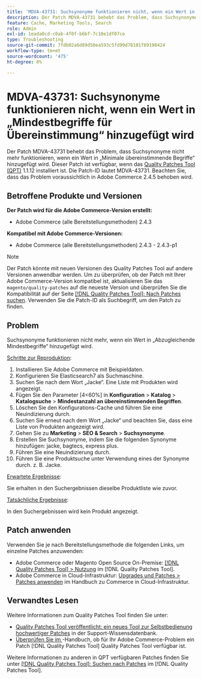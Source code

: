 ```yaml
---
title: 'MDVA-43731: Suchsynonyme funktionieren nicht, wenn ein Wert in „Mindestbegriffe für Übereinstimmung“ hinzugefügt wird'
description: Der Patch MDVA-43731 behebt das Problem, dass Suchsynonyme nicht mehr funktionieren, wenn ein Wert in „Minimale übereinstimmende Begriffe“ hinzugefügt wird. Dieser Patch ist verfügbar, wenn das [Quality Patches Tool (QPT)](https://experienceleague.adobe.com/en/docs/commerce-operations/tools/quality-patches-tool/quality-patches-tool-to-self-serve-quality-patches) 1.1.12 installiert ist. Die Patch-ID lautet MDVA-43731. Beachten Sie, dass das Problem voraussichtlich in Adobe Commerce 2.4.5 behoben wird.
feature: Cache, Marketing Tools, Search
role: Admin
exl-id: 1eada0cd-c0ab-4f0f-b6bf-7c10e1df07ce
type: Troubleshooting
source-git-commit: 7fdb02a6d89d50ea593c5fd99d78101f89198424
workflow-type: tm+mt
source-wordcount: '475'
ht-degree: 0%

---
```


# MDVA-43731: Suchsynonyme funktionieren nicht, wenn ein Wert in „Mindestbegriffe für Übereinstimmung“ hinzugefügt wird

Der Patch MDVA-43731 behebt das Problem, dass Suchsynonyme nicht mehr funktionieren, wenn ein Wert in „Minimale übereinstimmende Begriffe“ hinzugefügt wird. Dieser Patch ist verfügbar, wenn das [Quality Patches Tool (QPT)](https://experienceleague.adobe.com/en/docs/commerce-operations/tools/quality-patches-tool/quality-patches-tool-to-self-serve-quality-patches) 1.1.12 installiert ist. Die Patch-ID lautet MDVA-43731. Beachten Sie, dass das Problem voraussichtlich in Adobe Commerce 2.4.5 behoben wird.

## Betroffene Produkte und Versionen

**Der Patch wird für die Adobe Commerce-Version erstellt:**

* Adobe Commerce (alle Bereitstellungsmethoden) 2.4.3

**Kompatibel mit Adobe Commerce-Versionen:**

* Adobe Commerce (alle Bereitstellungsmethoden) 2.4.3 - 2.4.3-p1

>[!NOTE]
>
>Der Patch könnte mit neuen Versionen des Quality Patches Tool auf andere Versionen anwendbar werden. Um zu überprüfen, ob der Patch mit Ihrer Adobe Commerce-Version kompatibel ist, aktualisieren Sie das `magento/quality-patches` auf die neueste Version und überprüfen Sie die Kompatibilität auf der Seite [[!DNL Quality Patches Tool]: Nach Patches suchen](https://experienceleague.adobe.com/en/docs/commerce-operations/tools/quality-patches-tool/quality-patches-tool-to-self-serve-quality-patches). Verwenden Sie die Patch-ID als Suchbegriff, um den Patch zu finden.

## Problem

Suchsynonyme funktionieren nicht mehr, wenn ein Wert in „Abzugleichende Mindestbegriffe“ hinzugefügt wird.

<u>Schritte zur Reproduktion</u>:

1. Installieren Sie Adobe Commerce mit Beispieldaten.
1. Konfigurieren Sie Elasticsearch7 als Suchmaschine.
1. Suchen Sie nach dem Wort „Jacke“. Eine Liste mit Produkten wird angezeigt.
1. Fügen Sie den Parameter [4&lt;60%] in **Konfiguration** > **Katalog** > **Katalogsuche** > **Mindestanzahl an übereinstimmenden Begriffen**.
1. Löschen Sie den Konfigurations-Cache und führen Sie eine Neuindizierung durch.
1. Suchen Sie erneut nach dem Wort „Jacke“ und beachten Sie, dass eine Liste von Produkten angezeigt wird.
1. Gehen Sie zu **Marketing** > **SEO &amp; Search** > **Suchsynonyme**.
1. Erstellen Sie Suchsynonyme, indem Sie die folgenden Synonyme hinzufügen: jacke, bagtecs, express plus.
1. Führen Sie eine Neuindizierung durch.
1. Führen Sie eine Produktsuche unter Verwendung eines der Synonyme durch. z. B. Jacke.

<u>Erwartete Ergebnisse</u>:

Sie erhalten in den Suchergebnissen dieselbe Produktliste wie zuvor.

<u>Tatsächliche Ergebnisse</u>:

In den Suchergebnissen wird kein Produkt angezeigt.

## Patch anwenden

Verwenden Sie je nach Bereitstellungsmethode die folgenden Links, um einzelne Patches anzuwenden:

* Adobe Commerce oder Magento Open Source On-Premise: [[!DNL Quality Patches Tool] > Nutzung](/help/tools/quality-patches-tool/usage.md) im [!DNL Quality Patches Tool].
* Adobe Commerce in Cloud-Infrastruktur: [Upgrades und Patches > Patches anwenden](https://experienceleague.adobe.com/docs/commerce-cloud-service/user-guide/develop/upgrade/apply-patches.html) im Handbuch zu Commerce in Cloud-Infrastruktur.

## Verwandtes Lesen

Weitere Informationen zum Quality Patches Tool finden Sie unter:

* [Quality Patches Tool veröffentlicht: ein neues Tool zur Selbstbedienung hochwertiger Patches](https://experienceleague.adobe.com/en/docs/commerce-operations/tools/quality-patches-tool/quality-patches-tool-to-self-serve-quality-patches) in der Support-Wissensdatenbank.
* [Überprüfen Sie im ](/help/tools/quality-patches-tool/patches-available-in-qpt/check-patch-for-magento-issue-with-magento-quality-patches.md)-Handbuch, ob für Ihr Adobe Commerce-Problem ein Patch [!DNL Quality Patches Tool] Quality Patches Tool verfügbar ist.

Weitere Informationen zu anderen in QPT verfügbaren Patches finden Sie unter [[!DNL Quality Patches Tool]: Suchen nach Patches](https://experienceleague.adobe.com/tools/commerce-quality-patches/index.html) im [!DNL Quality Patches Tool].
